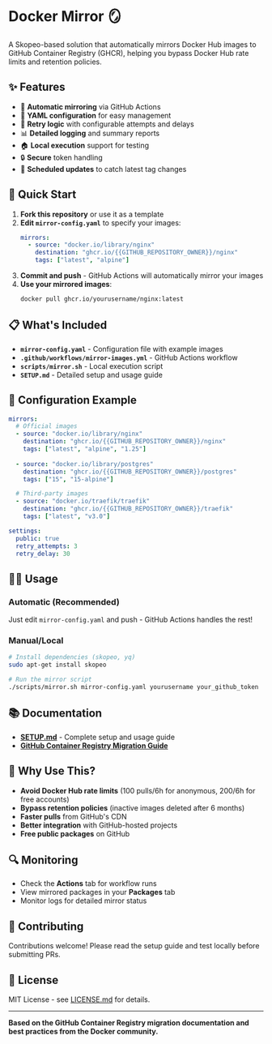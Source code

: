 # Docker Mirror 🪞

A Skopeo-based solution that automatically mirrors Docker Hub images to GitHub Container Registry (GHCR), helping you bypass Docker Hub rate limits and retention policies.

## ✨ Features

- 🔄 **Automatic mirroring** via GitHub Actions
- 📝 **YAML configuration** for easy management
- 🔁 **Retry logic** with configurable attempts and delays
- 📊 **Detailed logging** and summary reports
- 🏠 **Local execution** support for testing
- 🔒 **Secure** token handling
- 📅 **Scheduled updates** to catch latest tag changes

## 🚀 Quick Start

1. **Fork this repository** or use it as a template
2. **Edit `mirror-config.yaml`** to specify your images:
   ```yaml
   mirrors:
     - source: "docker.io/library/nginx"
       destination: "ghcr.io/{{GITHUB_REPOSITORY_OWNER}}/nginx"
       tags: ["latest", "alpine"]
   ```
3. **Commit and push** - GitHub Actions will automatically mirror your images
4. **Use your mirrored images**:
   ```bash
   docker pull ghcr.io/yourusername/nginx:latest
   ```

## 📋 What's Included

- **`mirror-config.yaml`** - Configuration file with example images
- **`.github/workflows/mirror-images.yml`** - GitHub Actions workflow
- **`scripts/mirror.sh`** - Local execution script
- **`SETUP.md`** - Detailed setup and usage guide

## 🔧 Configuration Example

```yaml
mirrors:
  # Official images
  - source: "docker.io/library/nginx"
    destination: "ghcr.io/{{GITHUB_REPOSITORY_OWNER}}/nginx"
    tags: ["latest", "alpine", "1.25"]
  
  - source: "docker.io/library/postgres"
    destination: "ghcr.io/{{GITHUB_REPOSITORY_OWNER}}/postgres"
    tags: ["15", "15-alpine"]

  # Third-party images
  - source: "docker.io/traefik/traefik"
    destination: "ghcr.io/{{GITHUB_REPOSITORY_OWNER}}/traefik"
    tags: ["latest", "v3.0"]

settings:
  public: true
  retry_attempts: 3
  retry_delay: 30
```

## 🏃‍♂️ Usage

### Automatic (Recommended)
Just edit `mirror-config.yaml` and push - GitHub Actions handles the rest!

### Manual/Local
```bash
# Install dependencies (skopeo, yq)
sudo apt-get install skopeo

# Run the mirror script
./scripts/mirror.sh mirror-config.yaml yourusername your_github_token
```

## 📚 Documentation

- **[SETUP.md](SETUP.md)** - Complete setup and usage guide
- **[GitHub Container Registry Migration Guide](https://docs.github.com/en/packages/working-with-a-github-packages-registry/migrating-to-the-container-registry-from-the-docker-registry)**

## 🎯 Why Use This?

- **Avoid Docker Hub rate limits** (100 pulls/6h for anonymous, 200/6h for free accounts)
- **Bypass retention policies** (inactive images deleted after 6 months)
- **Faster pulls** from GitHub's CDN
- **Better integration** with GitHub-hosted projects
- **Free public packages** on GitHub

## 🔍 Monitoring

- Check the **Actions** tab for workflow runs
- View mirrored packages in your **Packages** tab
- Monitor logs for detailed mirror status

## 🤝 Contributing

Contributions welcome! Please read the setup guide and test locally before submitting PRs.

## 📄 License

MIT License - see [LICENSE.md](LICENSE.md) for details.

---

**Based on the GitHub Container Registry migration documentation and best practices from the Docker community.**
